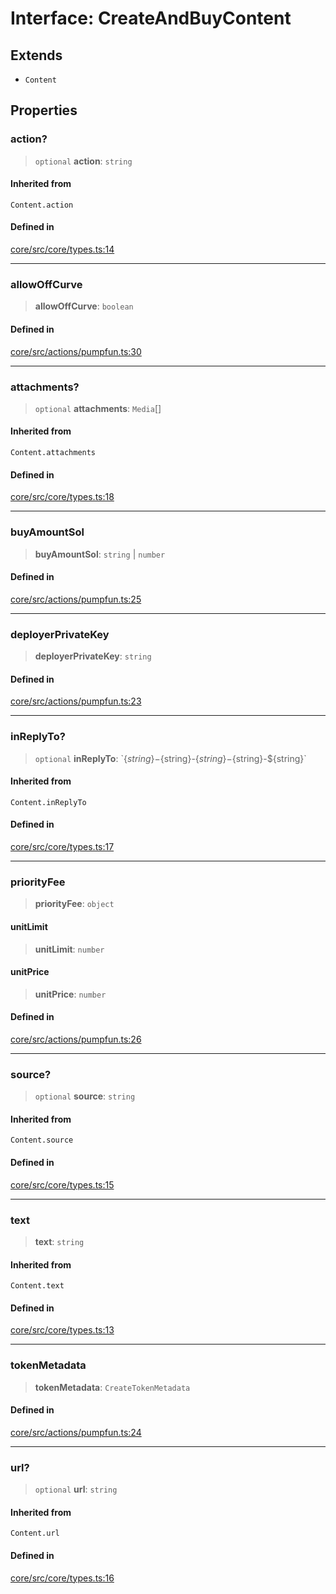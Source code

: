 # Interface: CreateAndBuyContent

## Extends

- `Content`

## Properties

### action?

> `optional` **action**: `string`

#### Inherited from

`Content.action`

#### Defined in

[core/src/core/types.ts:14](https://github.com/ai16z/eliza/blob/d62ba1b3bd238d14ac669409dda20e8446e34da9/core/src/core/types.ts#L14)

***

### allowOffCurve

> **allowOffCurve**: `boolean`

#### Defined in

[core/src/actions/pumpfun.ts:30](https://github.com/ai16z/eliza/blob/d62ba1b3bd238d14ac669409dda20e8446e34da9/core/src/actions/pumpfun.ts#L30)

***

### attachments?

> `optional` **attachments**: `Media`[]

#### Inherited from

`Content.attachments`

#### Defined in

[core/src/core/types.ts:18](https://github.com/ai16z/eliza/blob/d62ba1b3bd238d14ac669409dda20e8446e34da9/core/src/core/types.ts#L18)

***

### buyAmountSol

> **buyAmountSol**: `string` \| `number`

#### Defined in

[core/src/actions/pumpfun.ts:25](https://github.com/ai16z/eliza/blob/d62ba1b3bd238d14ac669409dda20e8446e34da9/core/src/actions/pumpfun.ts#L25)

***

### deployerPrivateKey

> **deployerPrivateKey**: `string`

#### Defined in

[core/src/actions/pumpfun.ts:23](https://github.com/ai16z/eliza/blob/d62ba1b3bd238d14ac669409dda20e8446e34da9/core/src/actions/pumpfun.ts#L23)

***

### inReplyTo?

> `optional` **inReplyTo**: \`$\{string\}-$\{string\}-$\{string\}-$\{string\}-$\{string\}\`

#### Inherited from

`Content.inReplyTo`

#### Defined in

[core/src/core/types.ts:17](https://github.com/ai16z/eliza/blob/d62ba1b3bd238d14ac669409dda20e8446e34da9/core/src/core/types.ts#L17)

***

### priorityFee

> **priorityFee**: `object`

#### unitLimit

> **unitLimit**: `number`

#### unitPrice

> **unitPrice**: `number`

#### Defined in

[core/src/actions/pumpfun.ts:26](https://github.com/ai16z/eliza/blob/d62ba1b3bd238d14ac669409dda20e8446e34da9/core/src/actions/pumpfun.ts#L26)

***

### source?

> `optional` **source**: `string`

#### Inherited from

`Content.source`

#### Defined in

[core/src/core/types.ts:15](https://github.com/ai16z/eliza/blob/d62ba1b3bd238d14ac669409dda20e8446e34da9/core/src/core/types.ts#L15)

***

### text

> **text**: `string`

#### Inherited from

`Content.text`

#### Defined in

[core/src/core/types.ts:13](https://github.com/ai16z/eliza/blob/d62ba1b3bd238d14ac669409dda20e8446e34da9/core/src/core/types.ts#L13)

***

### tokenMetadata

> **tokenMetadata**: `CreateTokenMetadata`

#### Defined in

[core/src/actions/pumpfun.ts:24](https://github.com/ai16z/eliza/blob/d62ba1b3bd238d14ac669409dda20e8446e34da9/core/src/actions/pumpfun.ts#L24)

***

### url?

> `optional` **url**: `string`

#### Inherited from

`Content.url`

#### Defined in

[core/src/core/types.ts:16](https://github.com/ai16z/eliza/blob/d62ba1b3bd238d14ac669409dda20e8446e34da9/core/src/core/types.ts#L16)
